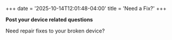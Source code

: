 +++
date = '2025-10-14T12:01:48-04:00'
title = 'Need a Fix?'
+++

**Post your device related questions**

Need repair fixes to your broken device?




